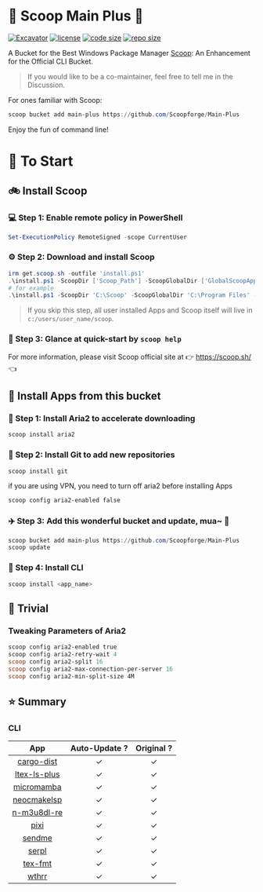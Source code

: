 # 🍨 Scoop Main Plus 🍨

[![Excavator](https://github.com/Scoopforge/Main-Plus/actions/workflows/ci.yml/badge.svg)](https://github.com/Scoopforge/Main-Plus/actions/workflows/ci.yml)
[![license](https://img.shields.io/github/license/ivaquero/scoop-main-plus)](https://github.com/Scoopforge/Main-Plus/blob/master/LICENSE)
[![code size](https://img.shields.io/github/languages/code-size/ivaquero/scoop-main-plus.svg)](https://img.shields.io/github/languages/code-size/ivaquero/scoop-main-plus.svg)
[![repo size](https://img.shields.io/github/repo-size/ivaquero/scoop-main-plus.svg)](https://img.shields.io/github/repo-size/ivaquero/scoop-main-plus.svg)

A Bucket for the Best Windows Package Manager [Scoop](https://github.com/ScoopInstaller/Scoop): An Enhancement for the Official CLI Bucket.

> If you would like to be a co-maintainer, feel free to tell me in the Discussion.

For ones familiar with Scoop:

```powershell
scoop bucket add main-plus https://github.com/Scoopforge/Main-Plus
```

Enjoy the fun of command line!

# 🏃 To Start

## 🚲 Install Scoop

### 💻 Step 1: Enable remote policy in PowerShell

```powershell
Set-ExecutionPolicy RemoteSigned -scope CurrentUser
```

### ⚙️ Step 2: Download and install Scoop

```powershell
irm get.scoop.sh -outfile 'install.ps1'
.\install.ps1 -ScoopDir ['Scoop_Path'] -ScoopGlobalDir ['GlobalScoopApps_Path'] -NoProxy
# for example
.\install.ps1 -ScoopDir 'C:\Scoop' -ScoopGlobalDir 'C:\Program Files' -NoProxy
```

> If you skip this step, all user installed Apps and Scoop itself will live in `c:/users/user_name/scoop`.

### 📖 Step 3: Glance at quick-start by `scoop help`

For more information, please visit Scoop official site at 👉 https://scoop.sh/ 👈

## 🚗 Install Apps from this bucket

### 🚋 Step 1: Install Aria2 to accelerate downloading

```powershell
scoop install aria2
```

### 🎫 Step 2: Install Git to add new repositories

```powershell
scoop install git
```

if you are using VPN, you need to turn off aria2 before installing Apps

```powershell
scoop config aria2-enabled false
```

### ✈️ Step 3: Add this wonderful bucket and update, mua~ 💋

```powershell
scoop bucket add main-plus https://github.com/Scoopforge/Main-Plus
scoop update
```

### 🚀 Step 4: Install CLI

```powershell
scoop install <app_name>
```

## 📝 Trivial

### Tweaking Parameters of Aria2

```powershell
scoop config aria2-enabled true
scoop config aria2-retry-wait 4
scoop config aria2-split 16
scoop config aria2-max-connection-per-server 16
scoop config aria2-min-split-size 4M
```

## ⭐️ Summary

### CLI

|                            App                            | Auto-Update ? | Original ? |
| :-------------------------------------------------------: | :-----------: | :--------: |
|   [cargo-dist](https://github.com/axodotdev/cargo-dist)   |       ✓       |     ✓      |
| [ltex-ls-plus](https://github.com/ltex-plus/ltex-ls-plus) |       ✓       |     ✓      |
|     [micromamba](https://github.com/mamba-org/mamba)      |       ✓       |     ✓      |
| [neocmakelsp](https://github.com/neocmakelsp/neocmakelsp) |       ✓       |     ✓      |
|   [n-m3u8dl-re](https://github.com/nilaoda/N_m3u8DL-RE)   |       ✓       |     ✓      |
|        [pixi](https://github.com/prefix-dev/pixi)         |       ✓       |     ✓      |
|      [sendme](https://github.com/n0-computer/sendme)      |       ✓       |     ✓      |
|      [serpl](https://github.com/yassinebridi/serpl)       |       ✓       |     ✓      |
|     [tex-fmt](https://github.com/WGUNDERWOOD/tex-fmt)     |       ✓       |     ✓      |
|  [wthrr](https://github.com/ttytm/wthrr-the-weathercrab)  |       ✓       |     ✓      |
